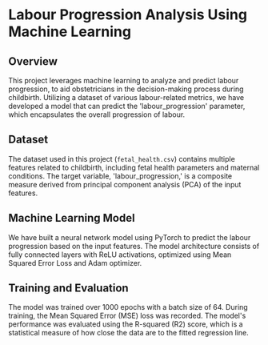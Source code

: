 # Labour Progression Analysis Using Machine Learning

## Overview
This project leverages machine learning to analyze and predict labour progression, to aid obstetricians in the decision-making process during childbirth. Utilizing a dataset of various labour-related metrics, we have developed a model that can predict the 'labour_progression' parameter, which encapsulates the overall progression of labour.

## Dataset
The dataset used in this project (`fetal_health.csv`) contains multiple features related to childbirth, including fetal health parameters and maternal conditions. The target variable, 'labour_progression,' is a composite measure derived from principal component analysis (PCA) of the input features.

## Machine Learning Model
We have built a neural network model using PyTorch to predict the labour progression based on the input features. The model architecture consists of fully connected layers with ReLU activations, optimized using Mean Squared Error Loss and Adam optimizer.

## Training and Evaluation
The model was trained over 1000 epochs with a batch size of 64. During training, the Mean Squared Error (MSE) loss was recorded. The model's performance was evaluated using the R-squared (R2) score, which is a statistical measure of how close the data are to the fitted regression line.
